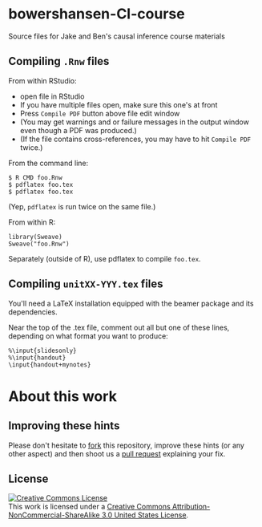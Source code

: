 # bowershansen-CI-course

Source files for Jake and Ben's causal inference course materials

## Compiling `.Rnw` files

From within RStudio:   

- open file in RStudio
- If you have multiple files open, make sure this one's at front
- Press `Compile PDF` button above file edit window
- (You may get warnings and or failure messages in the output window even though a PDF was produced.)
- (If the file contains cross-references, you may have to hit `Compile PDF` twice.)


From the command line:
```
$ R CMD foo.Rnw
$ pdflatex foo.tex
$ pdflatex foo.tex
```

(Yep, `pdflatex` is run twice on the same file.)

From within R:
```
library(Sweave)
Sweave("foo.Rnw")
```
Separately (outside of R), use pdflatex to compile `foo.tex`.

## Compiling `unitXX-YYY.tex` files

You'll need a LaTeX installation equipped with the beamer package and its dependencies. 

Near the top of the .tex file, comment out all but one of these lines, depending on what format you want to produce:
```
%\input{slidesonly}
%\input{handout}
\input{handout+mynotes}

```

# About this work

## Improving these hints

Please don't hesitate to [fork](https://help.github.com/articles/fork-a-repo/) this repository, improve these hints (or any other aspect) and then shoot us a [pull request](https://help.github.com/articles/using-pull-requests/) explaining your fix.

## License

<a rel="license" href="http://creativecommons.org/licenses/by-nc-sa/3.0/us/"><img alt="Creative Commons License" style="border-width:0" src="https://i.creativecommons.org/l/by-nc-sa/3.0/us/88x31.png" /></a><br />This work is licensed under a <a rel="license" href="http://creativecommons.org/licenses/by-nc-sa/3.0/us/">Creative Commons Attribution-NonCommercial-ShareAlike 3.0 United States License</a>.
